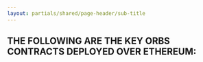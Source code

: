 ```yaml
---
layout: partials/shared/page-header/sub-title
---
```


## THE FOLLOWING ARE THE KEY ORBS CONTRACTS DEPLOYED OVER ETHEREUM:
